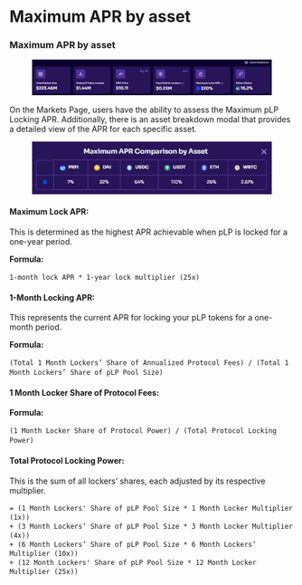 # Maximum APR by asset

### Maximum APR by asset

<figure><img src="../.gitbook/assets/image (119).png" alt=""><figcaption></figcaption></figure>

On the Markets Page, users have the ability to assess the Maximum pLP Locking APR. Additionally, there is an asset breakdown modal that provides a detailed view of the APR for each specific asset.

<figure><img src="../.gitbook/assets/image (120).png" alt=""><figcaption></figcaption></figure>

#### Maximum Lock APR:

This is determined as the highest APR achievable when pLP is locked for a one-year period.

**Formula:**

`1-month lock APR * 1-year lock multiplier (25x)`

#### 1-Month Locking APR:

This represents the current APR for locking your pLP tokens for a one-month period.

**Formula:**

`(Total 1 Month Lockers’ Share of Annualized Protocol Fees) / (Total 1 Month Lockers’ Share of pLP Pool Size)`

#### 1 Month Locker Share of Protocol Fees:

**Formula:**

`(1 Month Locker Share of Protocol Power) / (Total Protocol Locking Power)`

#### Total Protocol Locking Power:

This is the sum of all lockers’ shares, each adjusted by its respective multiplier.

```
= (1 Month Lockers' Share of pLP Pool Size * 1 Month Locker Multiplier (1x)) 
+ (3 Month Lockers’ Share of pLP Pool Size * 3 Month Locker Multiplier (4x))
+ (6 Month Lockers’ Share of pLP Pool Size * 6 Month Lockers’ Multiplier (10x))
+ (12 Month Lockers' Share of pLP Pool Size * 12 Month Locker Multiplier (25x))
```
